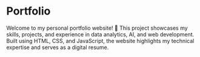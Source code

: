 # Portfolio
Welcome to my personal portfolio website! 🚀 This project showcases my skills, projects, and experience in data analytics, AI, and web development. Built using HTML, CSS, and JavaScript, the website highlights my technical expertise and serves as a digital resume.

